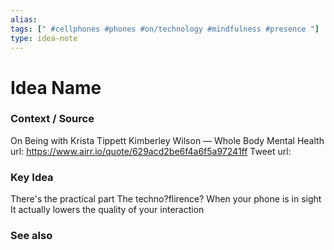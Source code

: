 ```yaml
---
alias: 
tags: [" #cellphones #phones #on/technology #mindfulness #presence "]
type: idea-note
---
```

# Idea Name

### Context / Source

On Being with Krista Tippett
Kimberley Wilson — Whole Body Mental Health
url: https://www.airr.io/quote/629acd2be6f4a6f5a97241ff
Tweet url: 

### Key Idea

There's the practical part
The techno?flirence?
When your phone is in sight
It actually lowers the quality of your interaction

### See also
